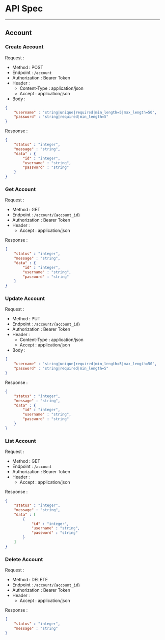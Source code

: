 # API Spec
---

## Account
### Create Account
Request :
- Method : POST
- Endpoint : `/account`
- Authorization : Bearer Token
- Header : 
    - Content-Type : application/json
    - Accept : application/json
- Body :
```json
{
    "username" : "string|unique|required|min_length=5|max_length=50",
    "password" : "string|required|min_length=5"
}
```

Response :
```json
{
    "status" : "integer",
    "message" : "string",
    "data" : {
        "id" : "integer",
        "username" : "string",
        "password" : "string"
    }
}
```

### Get Account
Request :
- Method : GET
- Endpoint : `/account/{account_id}`
- Authorization : Bearer Token
- Header : 
    - Accept : application/json

Response :
```json
{
    "status" : "integer",
    "message" : "string",
    "data" : {
        "id" : "integer",
        "username" : "string",
        "password" : "string"
    }
}
```

### Update Account
Request :
- Method : PUT
- Endpoint : `/account/{account_id}`
- Authorization : Bearer Token
- Header : 
    - Content-Type : application/json
    - Accept : application/json
- Body :
```json
{
    "username" : "string|unique|required|min_length=5|max_length=50",
    "password" : "string|required|min_length=5"
}
```

Response :
```json
{
    "status" : "integer",
    "message" : "string",
    "data" : {
        "id" : "integer",
        "username" : "string",
        "password" : "string"
    }
}
```

### List Account
Request :
- Method : GET
- Endpoint : `/account`
- Authorization : Bearer Token
- Header : 
    - Accept : application/json

Response :
```json
{
    "status" : "integer",
    "message" : "string",
    "data" : [
        {
            "id" : "integer",
            "username" : "string",
            "password" : "string"
        }
    ]
}
```

### Delete Account
Request :
- Method : DELETE
- Endpoint : `/account/{account_id}`
- Authorization : Bearer Token
- Header : 
    - Accept : application/json

Response :
```json
{
    "status" : "integer",
    "message" : "string"
}
```